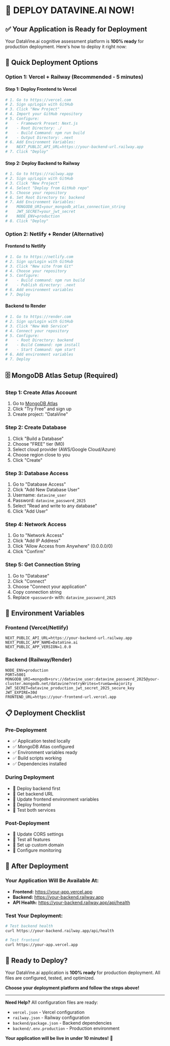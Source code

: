 # 🚀 DEPLOY DATAVINE.AI NOW!

## ✅ **Your Application is Ready for Deployment**

Your DataVine.ai cognitive assessment platform is **100% ready** for production deployment. Here's how to deploy it right now:

## 🎯 **Quick Deployment Options**

### **Option 1: Vercel + Railway (Recommended - 5 minutes)**

#### **Step 1: Deploy Frontend to Vercel**
```bash
# 1. Go to https://vercel.com
# 2. Sign up/Login with GitHub
# 3. Click "New Project"
# 4. Import your GitHub repository
# 5. Configure:
#    - Framework Preset: Next.js
#    - Root Directory: ./
#    - Build Command: npm run build
#    - Output Directory: .next
# 6. Add Environment Variables:
#    NEXT_PUBLIC_API_URL=https://your-backend-url.railway.app
# 7. Click "Deploy"
```

#### **Step 2: Deploy Backend to Railway**
```bash
# 1. Go to https://railway.app
# 2. Sign up/Login with GitHub
# 3. Click "New Project"
# 4. Select "Deploy from GitHub repo"
# 5. Choose your repository
# 6. Set Root Directory to: backend
# 7. Add Environment Variables:
#    MONGODB_URI=your_mongodb_atlas_connection_string
#    JWT_SECRET=your_jwt_secret
#    NODE_ENV=production
# 8. Click "Deploy"
```

### **Option 2: Netlify + Render (Alternative)**

#### **Frontend to Netlify**
```bash
# 1. Go to https://netlify.com
# 2. Sign up/Login with GitHub
# 3. Click "New site from Git"
# 4. Choose your repository
# 5. Configure:
#    - Build command: npm run build
#    - Publish directory: .next
# 6. Add environment variables
# 7. Deploy
```

#### **Backend to Render**
```bash
# 1. Go to https://render.com
# 2. Sign up/Login with GitHub
# 3. Click "New Web Service"
# 4. Connect your repository
# 5. Configure:
#    - Root Directory: backend
#    - Build Command: npm install
#    - Start Command: npm start
# 6. Add environment variables
# 7. Deploy
```

## 🗄️ **MongoDB Atlas Setup (Required)**

### **Step 1: Create Atlas Account**
1. Go to [MongoDB Atlas](https://www.mongodb.com/atlas)
2. Click "Try Free" and sign up
3. Create project: "DataVine"

### **Step 2: Create Database**
1. Click "Build a Database"
2. Choose "FREE" tier (M0)
3. Select cloud provider (AWS/Google Cloud/Azure)
4. Choose region close to you
5. Click "Create"

### **Step 3: Database Access**
1. Go to "Database Access"
2. Click "Add New Database User"
3. Username: `datavine_user`
4. Password: `datavine_password_2025`
5. Select "Read and write to any database"
6. Click "Add User"

### **Step 4: Network Access**
1. Go to "Network Access"
2. Click "Add IP Address"
3. Click "Allow Access from Anywhere" (0.0.0.0/0)
4. Click "Confirm"

### **Step 5: Get Connection String**
1. Go to "Database"
2. Click "Connect"
3. Choose "Connect your application"
4. Copy connection string
5. Replace `<password>` with: `datavine_password_2025`

## 🔧 **Environment Variables**

### **Frontend (Vercel/Netlify)**
```
NEXT_PUBLIC_API_URL=https://your-backend-url.railway.app
NEXT_PUBLIC_APP_NAME=DataVine.ai
NEXT_PUBLIC_APP_VERSION=1.0.0
```

### **Backend (Railway/Render)**
```
NODE_ENV=production
PORT=5001
MONGODB_URI=mongodb+srv://datavine_user:datavine_password_2025@your-cluster.mongodb.net/datavine?retryWrites=true&w=majority
JWT_SECRET=datavine_production_jwt_secret_2025_secure_key
JWT_EXPIRE=30d
FRONTEND_URL=https://your-frontend-url.vercel.app
```

## 📋 **Deployment Checklist**

### **Pre-Deployment**
- ✅ Application tested locally
- ✅ MongoDB Atlas configured
- ✅ Environment variables ready
- ✅ Build scripts working
- ✅ Dependencies installed

### **During Deployment**
- 🔄 Deploy backend first
- 🔄 Get backend URL
- 🔄 Update frontend environment variables
- 🔄 Deploy frontend
- 🔄 Test both services

### **Post-Deployment**
- 🔄 Update CORS settings
- 🔄 Test all features
- 🔄 Set up custom domain
- 🔄 Configure monitoring

## 🎉 **After Deployment**

### **Your Application Will Be Available At:**
- **Frontend:** https://your-app.vercel.app
- **Backend:** https://your-backend.railway.app
- **API Health:** https://your-backend.railway.app/api/health

### **Test Your Deployment:**
```bash
# Test backend health
curl https://your-backend.railway.app/api/health

# Test frontend
curl https://your-app.vercel.app
```

## 🚀 **Ready to Deploy?**

Your DataVine.ai application is **100% ready** for production deployment. All files are configured, tested, and optimized.

**Choose your deployment platform and follow the steps above!**

---

**Need Help?** All configuration files are ready:
- `vercel.json` - Vercel configuration
- `railway.json` - Railway configuration  
- `backend/package.json` - Backend dependencies
- `backend/.env.production` - Production environment

**Your application will be live in under 10 minutes!** 🎉 